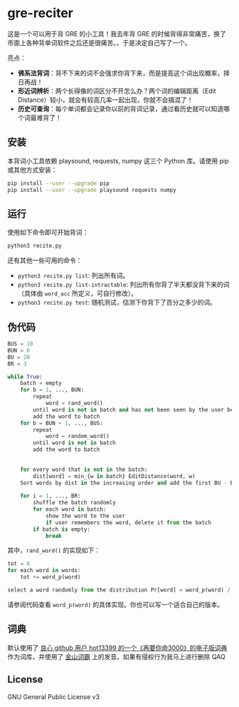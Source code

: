# gre-reciter

这是一个可以用于背 GRE 的小工具！我去年背 GRE 的时候背得非常痛苦，换了市面上各种背单词软件之后还是很痛苦。。于是决定自己写了一个。

亮点：
* **佛系法背词**：背不下来的词不会强求你背下来，而是提高这个词出现概率，择日再战！
* **形近词辨析**：两个长得像的词区分不开怎么办？两个词的编辑距离（Edit Distance）较小，就会有较高几率一起出现，你就不会搞混了！
* **历史可查询**：每个单词都会记录你以前的背词记录，通过看历史就可以知道哪个词最难背了！

## 安装

本背词小工具依赖 playsound, requests, numpy 这三个 Python 库。请使用 pip 或其他方式安装：
```sh
pip install --user --upgrade pip
pip install --user --upgrade playsound requests numpy
```

## 运行

使用如下命令即可开始背词：
```sh
python3 recite.py
```

还有其他一些可用的命令：
* `python3 recite.py list`: 列出所有词。
* `python3 recite.py list-intractable`: 列出所有你背了半天都没背下来的词（具体由 `word_acc` 所定义，可自行修改）。
* `python3 recite.py test`: 随机测试，估测下你背下了百分之多少的词。

## 伪代码

```python
BUS = 10
BUN = 6
BU = 20
BR = 3

while True:
    batch = empty
    for b = 1, ..., BUN:
        repeat
            word = rand_word()
        until word is not in batch and has not been seen by the user before
        add the word to batch
    for b = BUN + 1, ..., BUS:
        repeat
            word = random_word()
        until word is not in batch
        add the word to batch
    
    
    for every word that is not in the batch:
        dist[word] = min_{w in batch} EditDistance(word, w)
    Sort words by dist in the increasing order and add the first BU - BUS words to the batch
    
    for i = 1, ..., BR:
        shuffle the batch randomly
        for each word in batch:
            show the word to the user
            if user remembers the word, delete it from the batch
        if batch is empty:
            break
```

其中，`rand_word()` 的实现如下：
```python
tot = 0
for each word in words:
    tot += word_p(word)

select a word randomly from the distribution Pr[word] = word_p(word) / tot
```
请参阅代码查看 `word_p(word)` 的具体实现。你也可以写一个适合自己的版本。

## 词典

默认使用了 [良心 github 用户 hot13399 的一个《再要你命3000》的电子版词典](https://github.com/hot13399/FLY_US/blob/master/GRE/%E8%AF%8D%E6%B1%87/%E8%A6%81%E4%BD%A0%E5%91%BD%E4%B8%89%E5%8D%83%E7%B3%BB%E5%88%97/%E5%86%8D%E8%A6%81%E4%BD%A0%E5%91%BD3000_%E9%A1%BA%E5%BA%8F_supermemo_QA.txt) 作为词库，并使用了 [金山词霸](http://www.iciba.com/) 上的发音。如果有侵权行为我马上进行删除 QAQ

## License
GNU General Public License v3

